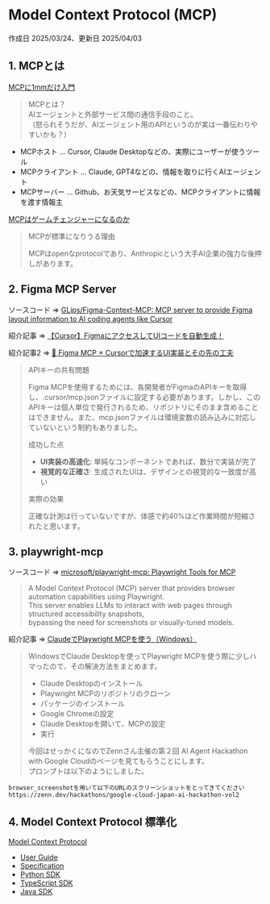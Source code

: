 # Model Context Protocol (MCP)

作成日 2025/03/24、更新日 2025/04/03

## 1. MCPとは

[MCPに1mmだけ入門](https://zenn.dev/ks0318/articles/053b5bc1701c31)

> MCPとは？\
> AIエージェントと外部サービス間の通信手段のこと。\
> （怒られそうだが、AIエージェント用のAPIというのが実は一番伝わりやすいかも？）

- MCPホスト ... Cursor, Claude Desktopなどの、実際にユーザーが使うツール
- MCPクライアント ... Claude, GPT4などの、情報を取りに行くAIエージェント
- MCPサーバー ... Github、お天気サービスなどの、MCPクライアントに情報を渡す情報主

[MCPはゲームチェンジャーになるのか](https://zenn.dev/eucyt/articles/mcp-server-impact)

> MCPが標準になりうる理由
>
> MCPはopenなprotocolであり、Anthropicという大手AI企業の強力な後押しがあります。

## 2. Figma MCP Server

ソースコード => [GLips/Figma-Context-MCP: MCP server to provide Figma layout information to AI coding agents like Cursor](https://github.com/GLips/Figma-Context-MCP)

紹介記事 => [【Cursor】FigmaにアクセスしてUIコードを自動生成！](https://zenn.dev/oke331/articles/97d5de75f06fb3)

紹介記事2 => [🚀 Figma MCP × Cursorで加速するUI実装とその先の工夫](https://zenn.dev/superstudio/articles/91ceb2f2f1d784)

> APIキーの共有問題
>
> Figma MCPを使用するためには、各開発者がFigmaのAPIキーを取得し、.cursor/mcp.jsonファイルに設定する必要があります。しかし、このAPIキーは個人単位で発行されるため、リポジトリにそのまま含めることはできません。また、mcp.jsonファイルは環境変数の読み込みに対応していないという制約もありました。
>
> 成功した点
>
>- **UI実装の高速化**: 単純なコンポーネントであれば、数分で実装が完了
>- **視覚的な正確さ**: 生成されたUIは、デザインとの視覚的な一致度が高い
>
> 実際の効果
>
> 正確な計測は行っていないですが、体感で約40%ほど作業時間が短縮されたと思います。

## 3. playwright-mcp

ソースコード => [microsoft/playwright-mcp: Playwright Tools for MCP](https://github.com/microsoft/playwright-mcp)

> A Model Context Protocol (MCP) server that provides browser automation capabilities using Playwright.\
> This server enables LLMs to interact with web pages through structured accessibility snapshots,\
> bypassing the need for screenshots or visually-tuned models.

紹介記事 => [ClaudeでPlaywright MCPを使う（Windows）](https://zenn.dev/coco9122/articles/claude-playwright-mcp-coco9122)

> WindowsでClaude Desktopを使ってPlaywright MCPを使う際に少しハマったので、その解決方法をまとめます。
>
>- Claude Desktopのインストール
>- Playwright MCPのリポジトリのクローン
>- パッケージのインストール
>- Google Chromeの設定
>- Claude Desktopを開いて、MCPの設定
>- 実行
>
> 今回はせっかくになのでZennさん主催の第２回 AI Agent Hackathon with Google Cloudのページを見てもらうことにします。\
> プロンプトは以下のようにしました。

```text
browser_screenshotを用いて以下のURLのスクリーンショットをとってきてください
https://zenn.dev/hackathons/google-cloud-japan-ai-hackathon-vol2
```

## 4. Model Context Protocol 標準化

[Model Context Protocol](https://github.com/modelcontextprotocol)

- [User Guide](https://modelcontextprotocol.io/introduction)
- [Specification](https://spec.modelcontextprotocol.io/specification/2025-03-26/)
- [Python SDK](https://github.com/modelcontextprotocol/python-sdk)
- [TypeScript SDK](https://github.com/modelcontextprotocol/typescript-sdk)
- [Java SDK](https://github.com/modelcontextprotocol/java-sdk)
